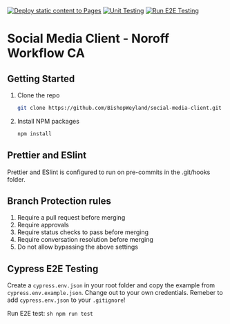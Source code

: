 [![Deploy static content to Pages](https://github.com/BishopWeyland/social-media-client/actions/workflows/pages.yml/badge.svg)](https://github.com/BishopWeyland/social-media-client/actions/workflows/pages.yml)
[![Unit Testing](https://github.com/BishopWeyland/social-media-client/actions/workflows/unit-test.yml/badge.svg)](https://github.com/BishopWeyland/social-media-client/actions/workflows/unit-test.yml)
[![Run E2E Testing](https://github.com/BishopWeyland/social-media-client/actions/workflows/e2e-test.yml/badge.svg)](https://github.com/BishopWeyland/social-media-client/actions/workflows/e2e-test.yml)

# Social Media Client - Noroff Workflow CA


## Getting Started

1. Clone the repo
   ```sh
   git clone https://github.com/BishopWeyland/social-media-client.git
   ```
2. Install NPM packages
   ```sh
   npm install
   ```

## Prettier and ESlint

Prettier and ESlint is configured to run on pre-commits in the .git/hooks folder.

## Branch Protection rules

1. Require a pull request before merging 
2. Require approvals 
3. Require status checks to pass before merging 
4. Require conversation resolution before merging
5. Do not allow bypassing the above settings

## Cypress E2E Testing
Create a `cypress.env.json` in your root folder and copy the example from `cypress.env.example.json`. Change out to your own credentials.
Remeber to add `cypress.env.json` to your `.gitignore`!

Run E2E test:
```sh npm run test ```